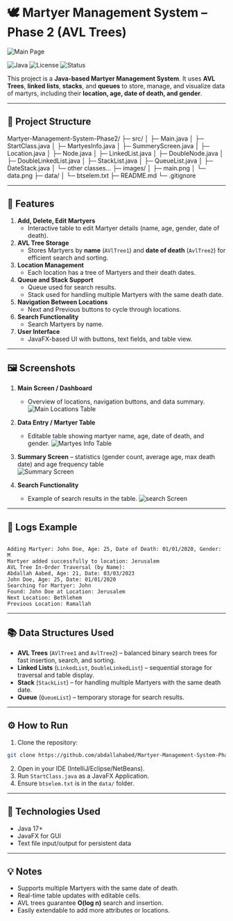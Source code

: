 
# 🕊️ Martyer Management System – Phase 2 (AVL Trees)

![Main Page](images/main_page.png)

![Java](https://img.shields.io/badge/language-Java-blue)
![License](https://img.shields.io/badge/license-MIT-green)
![Status](https://img.shields.io/badge/status-Completed-brightgreen)

This project is a **Java-based Martyer Management System**. It uses **AVL Trees**, **linked lists**, **stacks**, and **queues** to store, manage, and visualize data of martyrs, including their **location, age, date of death, and gender**.

---

## 📁 Project Structure

Martyer-Management-System-Phase2/
├─ src/
│  ├─ Main.java
│  ├─ StartClass.java
│  ├─ MartyesInfo.java
│  ├─ SummeryScreen.java
│  ├─ Location.java
│  ├─ Node.java
│  ├─ LinkedList.java
│  ├─ DoubleNode.java
│  ├─ DoubleLinkedList.java
│  ├─ StackList.java
│  ├─ QueueList.java
│  ├─ DateStack.java
│  └─ other classes...
├─ images/
│  ├─ main.png
│  └─ data.png
├─ data/
│  └─ btselem.txt
├─ README.md
└─ .gitignore


---

## 🧰 Features

1. **Add, Delete, Edit Martyers**  
   - Interactive table to edit Martyer details (name, age, gender, date of death).  
2. **AVL Tree Storage**  
   - Stores Martyers by **name** (`AVlTree1`) and **date of death** (`AvlTree2`) for efficient search and sorting.  
3. **Location Management**  
   - Each location has a tree of Martyers and their death dates.  
4. **Queue and Stack Support**  
   - Queue used for search results.  
   - Stack used for handling multiple Martyers with the same death date.  
5. **Navigation Between Locations**  
   - Next and Previous buttons to cycle through locations.  
6. **Search Functionality**  
   - Search Martyers by name.  
7. **User Interface**  
   - JavaFX-based UI with buttons, text fields, and table view.  

---

## 🖼️ Screenshots


1. **Main Screen / Dashboard**
   - Overview of locations, navigation buttons, and data summary.  
          ![Main Locations Table](images/locations_table.png)

2. **Data Entry / Martyer Table**
   - Editable table showing martyer name, age, date of death, and gender.
         ![Martyes Info Table](images/martyes_info.png)

   

3. **Summary Screen** – statistics (gender count, average age, max death date) and age frequency table  
     ![Summary Screen](images/summary_screen.png)
             
4. **Search Functionality**  
   - Example of search results in the table. 
     ![search Screen](images/search_screen.png)

---

## 📜 Logs Example


```

Adding Martyer: John Doe, Age: 25, Date of Death: 01/01/2020, Gender: M
Martyer added successfully to location: Jerusalem
AVL Tree In-Order Traversal (by Name):
Abdallah Aabed, Age: 21, Date: 03/03/2023
John Doe, Age: 25, Date: 01/01/2020
Searching for Martyer: John
Found: John Doe at Location: Jerusalem
Next Location: Bethlehem
Previous Location: Ramallah

````

---

## 📚 Data Structures Used

- **AVL Trees** (`AVlTree1` and `AvlTree2`) – balanced binary search trees for fast insertion, search, and sorting.  
- **Linked Lists** (`LinkedList`, `DoubleLinkedList`) – sequential storage for traversal and table display.  
- **Stack** (`StackList`) – for handling multiple Martyers with the same death date.  
- **Queue** (`QueueList`) – temporary storage for search results.  

---

## ⚙️ How to Run

1. Clone the repository:

```bash
git clone https://github.com/abdallahabed/Martyer-Management-System-Phase2.git
````

2. Open in your IDE (IntelliJ/Eclipse/NetBeans).
3. Run `StartClass.java` as a JavaFX Application.
4. Ensure `btselem.txt` is in the `data/` folder.

---

## 🔧 Technologies Used

* Java 17+
* JavaFX for GUI
* Text file input/output for persistent data

---

## 💡 Notes

* Supports multiple Martyers with the same date of death.
* Real-time table updates with editable cells.
* AVL trees guarantee **O(log n)** search and insertion.
* Easily extendable to add more attributes or locations.

```


